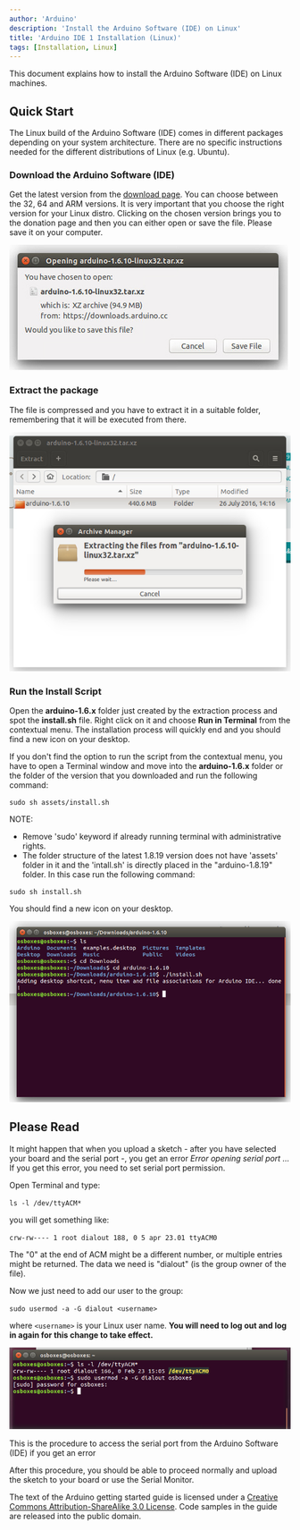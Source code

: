 ```yaml
---
author: 'Arduino'
description: 'Install the Arduino Software (IDE) on Linux'
title: 'Arduino IDE 1 Installation (Linux)'
tags: [Installation, Linux]
---
```


This document explains how to install the Arduino Software (IDE) on Linux machines.

## Quick Start

The Linux build of the Arduino Software (IDE) comes in different packages depending on your system architecture. There are no specific instructions needed for the different distributions of Linux (e.g. Ubuntu).

### Download the Arduino Software (IDE)

Get the latest version from the [download page](https://www.arduino.cc/en/Main/Software). You can choose between the 32, 64 and ARM versions. It is very important that you choose the right version for your Linux distro. Clicking on the chosen version brings you to the donation page and then you can either open or save the file. Please save it on your computer.

![Save the file.](assets/Linux_Download.jpg)

### Extract the package

The file is compressed and you have to extract it in a suitable folder, remembering that it will be executed from there.

![Extracting the package.](assets/Linux_Extract.jpg)

### Run the Install Script

Open the **arduino-1.6.x** folder just created by the extraction process and spot the **install.sh** file. Right click on it and choose **Run in Terminal** from the contextual menu. The installation process will quickly end and you should find a new icon on your desktop.

If you don't find the option to run the script from the contextual menu, you have to open a Terminal window and move into the **arduino-1.6.x** folder or the folder of the version that you downloaded and run the following command:
```
sudo sh assets/install.sh
```
NOTE: 
- Remove 'sudo' keyword if already running terminal with administrative rights. 
- The folder structure of the latest 1.8.19 version does not have 'assets' folder in it and the 'intall.sh' is directly placed in the "arduino-1.8.19" folder. In this case run the following command:
```
sudo sh install.sh
```


You should find a new icon on your desktop.

![Running the installation script.](assets/Linux_Install_2.jpg)

## Please Read

It might happen that when you upload a sketch - after you have selected your board and the serial port -, you get an error _Error opening serial port ..._
If you get this error, you need to set serial port permission.

Open Terminal and type:

`ls -l /dev/ttyACM*`

you will get something like:

`crw-rw---- 1 root dialout 188, 0 5 apr 23.01 ttyACM0`

The "0" at the end of ACM might be a different number, or multiple entries might be returned. The data we need is "dialout" (is the group owner of the file).

Now we just need to add our user to the group:

`sudo usermod -a -G dialout <username>`

where `<username>` is your Linux user name. **You will need to log out and log in again for this change to take effect.**

![Adding user to the group.](assets/Ubuntu_Serial.jpg)

This is the procedure to access the serial port from the Arduino Software (IDE) if you get an error

After this procedure, you should be able to proceed normally and upload the sketch to your board or use the Serial Monitor.

The text of the Arduino getting started guide is licensed under a
[Creative Commons Attribution-ShareAlike 3.0 License](http://creativecommons.org/licenses/by-sa/3.0/). Code samples in the guide are released into the public domain.
